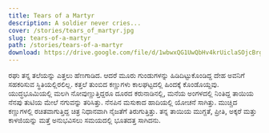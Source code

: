 ```yaml
---
title: Tears of a Martyr
description: A soldier never cries...
cover: /stories/tears_of_martyr.jpg
slug: tears-of-a-martyr
path: /stories/tears-of-a-martyr
download: https://drive.google.com/file/d/1wbwxQG1UwQbHv4krUiclaSOjcBrgEiCH/view?usp=drive_link
---
```


ರಘು ತನ್ನ ತಲೆಯನ್ನು ಎತ್ತಲು ಹೆಣಗಾಡಿದ. ಆದರೆ ಮೂರು ಗುಂಡುಗಳನ್ನು ಹಿಡಿದಿಟ್ಟುಕೊಂಡಿದ್ದ ದೇಹ ಅವನಿಗೆ ಸಹಕರಿಸುವ ಸ್ಥಿತಿಯಲ್ಲಿರಲಿಲ್ಲ. ಕತ್ತಲೆ ತುಂಬಿದ ಕಣ್ಣುಗಳು ಕಾಲಘಟ್ಟದಲ್ಲಿ ಹಿಂದಕ್ಕೆ ಕೊಂಡೊಯ್ದವು. ಯುದ್ಧಭೂಮಿಯಲ್ಲಿ ಮಲಗಿ ನೋವುಣ್ಣುತ್ತಿದ್ದರೂ ದೂರದ ಕರುನಾಡಿನಲ್ಲಿ, ಮನೆಯ ಅಂಗಳದಲ್ಲಿ ನಿಂತಿದ್ದ ತಾಯಿಯ ನೆನಪು ತುಟಿಯ ಮೇಲೆ ನಗುವನ್ನು ತರಿಸಿತ್ತು. ನೆನಪಿನ ಮಸುಕಾದ ಹಾದಿಯಲ್ಲಿ ಯೋಚನೆ ಸಾಗಿತ್ತು. ಮುಚ್ಚಿದ ಕಣ್ಣುಗಳಲ್ಲಿ ರಚಿತವಾಗುತ್ತಿದ್ದ ಚಿತ್ರ ನಿಧಾನವಾಗಿ ನೈಜತೆಗೆ ತಿರುಗುತ್ತಿತ್ತು. ತನ್ನ ತಾಯಿಯ ಮುಗ್ದತೆ, ಪ್ರೀತಿ, ಅಕ್ಕರೆ ಮತ್ತು ಕಾಳಜಿಯನ್ನು ಮತ್ತೆ ಅನುಭವಿಸಲು ಸಮಯದಲ್ಲಿ ಭೂತದತ್ತ ಸಾಗಿದನು.
